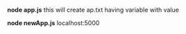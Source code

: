**node app.js**
this will create ap.txt having variable with value

**node newApp.js**
localhost:5000
